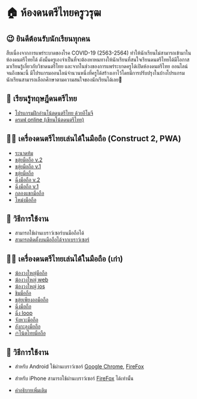# 🏠 ห้องดนตรีไทยครูวรุฒ

## 😉 ยินดีต้อนรับนักเรียนทุกคน

สืบเนื่องจากการแพร่ระบาดของโรค COVID-19 (2563-2564) ทำให้นักเรียนไม่สามารถเข้ามาในห้องดนตรีไทยได้ ดังนั้นครูเองจำเป็นที่จะต้องหาหนทางให้นักเรียนที่สนใจเรียนดนตรีไทยได้มีโอกาสมาเรียนรู้เกี่ยวกับวิชาดนตรีไทย และจากในช่วงของการแพร่ระบาดครูได้เปิดห้องดนตรีไทย ออนไลน์ จนถึงขณะนี้ มีโปรแกรมออนไลน์จำนวนหนึ่งที่ครูได้สร้างเอาไว้โดยมีการปรับปรุงในบ้างโปรแกรม นักเรียนสามารถเลือกศึกษาตามความสนใจของนักเรียนได้เลย👋
##  🏃 เรียนรู้ทฤษฎีดนตรีไทย
- [โปรแกรมฝึกอ่านโน้ตดนตรีไทย ด้วยอีโมจี](https://warut92.github.io/read-thai-music/)
 - [ดรมฟ online (เขียนโน้ตดนตรีไทย)](https://warut92.github.io/rtttl-th/)

## 🏃‍♀️ เครื่องดนตรีไทยเล่นได้ในมือถือ (Construct 2, PWA)

- [ระนาดท้ม](./ranad_thum)
- [ขลุ่ยมือถือ v.2](./thai-flute4)
- [ขลุ่ยมือถือ v.1](./thai-flute3)
- [ขลุ่ยมือถือ](./thai-flute3)
- [ฉิ่งมือถือ v.2](./ching-c3)
- [ฉิ่งมือถือ v.1](./ching-c2)
- [กลองแขกมือถือ](./klong-kheak)
- [โหม่งมือถือ](./mong)

## 📘 วิธีการใช้งาน
- สามารถใช้ผ่านเบราว์เซอร์บนมือถือได้
- [สามารถติดตั้งบนมือถือได้จากเบราว์เซอร์](https://medium.com/progressivewebapps/how-to-install-a-pwa-to-your-device-68a8d37fadc1)

## 🏃‍♀️ เครื่องดนตรีไทยเล่นได้ในมือถือ (เก่า)

- [ฆ้องวงใหญ่มือถือ](./gong/index-mobile)
- [ฆ้องวงใหญ่ web](./gong/index-web)
- [ฆ้องวงใหญ่ ios](./gong/index-ios)
- [ขิมมือถือ](./khim)
- [ขลุ่ยเพียงออมือถือ](./thai-flute)
- [ฉิ่งมือถือ](./ching)
- [ฉิ่ง loop](./chingchap)
- [จังหวะมือถือ](./thai-rythm)
- [อังกะลุงมือถือ](./angkalung/)
- [🔥โน้ตไทยมือถือ](./thai-note)

## 📘 วิธีการใช้งาน
- สำหรับ Android ใช้ผ่านเบราว์เซอร์ [Google Chrome](https://play.google.com/store/apps/details?id=com.android.chrome), [FireFox](https://play.google.com/store/apps/details?id=org.mozilla.firefox)
- สำหรับ iPhone สามารถใช้ผ่านเบราว์เซอร์ [FireFox](https://apps.apple.com/th/app/firefox-private-safe-browser/id989804926?l=th) ได้เท่านั้น


- [คำอธิบายเพิ่มเติม](https://warut92.github.io/thai-music/README.md)
